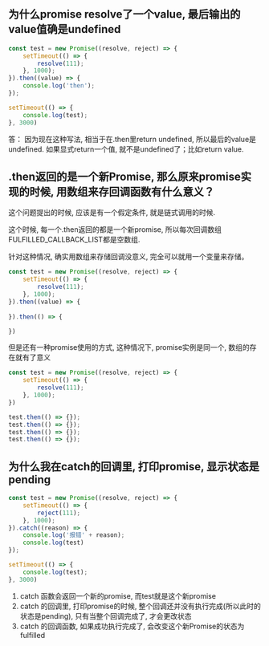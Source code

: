 
## 为什么promise resolve了一个value, 最后输出的value值确是undefined

```js
const test = new Promise((resolve, reject) => {
    setTimeout(() => {
        resolve(111);
    }, 1000);
}).then((value) => {
    console.log('then');
});

setTimeout(() => {
    console.log(test);
}, 3000)

```

答：
因为现在这种写法, 相当于在.then里return undefined, 所以最后的value是undefined. 
如果显式return一个值, 就不是undefined了；比如return value.


## .then返回的是一个新Promise, 那么原来promise实现的时候, 用数组来存回调函数有什么意义？

这个问题提出的时候, 应该是有一个假定条件, 就是链式调用的时候. 

这个时候, 每一个.then返回的都是一个新promise, 所以每次回调数组FULFILLED_CALLBACK_LIST都是空数组. 

针对这种情况, 确实用数组来存储回调没意义, 完全可以就用一个变量来存储。

```js
const test = new Promise((resolve, reject) => {
    setTimeout(() => {
        resolve(111);
    }, 1000);
}).then((value) => {
    
}).then(() => {

})
```

但是还有一种promise使用的方式, 这种情况下, promise实例是同一个, 数组的存在就有了意义

```js
const test = new Promise((resolve, reject) => {
    setTimeout(() => {
        resolve(111);
    }, 1000);
})

test.then(() => {});
test.then(() => {});
test.then(() => {});
test.then(() => {});
```

## 为什么我在catch的回调里, 打印promise, 显示状态是pending

```js
const test = new Promise((resolve, reject) => {
    setTimeout(() => {
        reject(111);
    }, 1000);
}).catch((reason) => {
    console.log('报错' + reason);
    console.log(test)
});

setTimeout(() => {
    console.log(test);
}, 3000)

```

1. catch 函数会返回一个新的promise, 而test就是这个新promise
2. catch 的回调里, 打印promise的时候, 整个回调还并没有执行完成(所以此时的状态是pending), 只有当整个回调完成了, 才会更改状态
3. catch 的回调函数, 如果成功执行完成了, 会改变这个新Promise的状态为fulfilled
